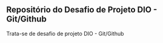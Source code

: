 ## Repositório do Desafio de Projeto DIO - Git/Github
Trata-se de desafio de projeto DIO - Git/Github
